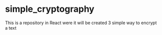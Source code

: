 # simple_cryptography
This is a repository in React were it will be created 3 simple way to encrypt a text
